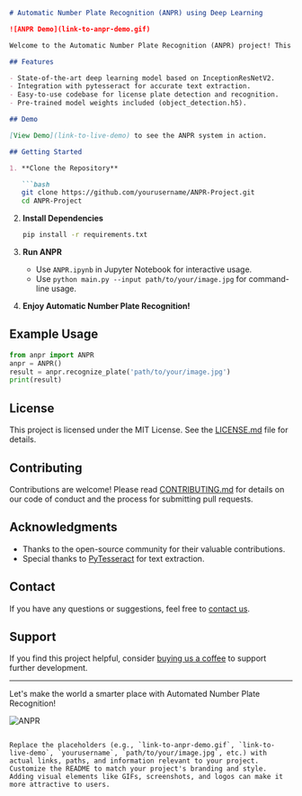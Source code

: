 

```markdown
# Automatic Number Plate Recognition (ANPR) using Deep Learning

![ANPR Demo](link-to-anpr-demo.gif)

Welcome to the Automatic Number Plate Recognition (ANPR) project! This repository contains a powerful and efficient ANPR system that utilizes Deep Learning and image processing techniques to detect and recognize license plates from images.

## Features

- State-of-the-art deep learning model based on InceptionResNetV2.
- Integration with pytesseract for accurate text extraction.
- Easy-to-use codebase for license plate detection and recognition.
- Pre-trained model weights included (object_detection.h5).

## Demo

[View Demo](link-to-live-demo) to see the ANPR system in action.

## Getting Started

1. **Clone the Repository**

   ```bash
   git clone https://github.com/yourusername/ANPR-Project.git
   cd ANPR-Project
   ```

2. **Install Dependencies**

   ```bash
   pip install -r requirements.txt
   ```

3. **Run ANPR**

   - Use `ANPR.ipynb` in Jupyter Notebook for interactive usage.
   - Use `python main.py --input path/to/your/image.jpg` for command-line usage.

4. **Enjoy Automatic Number Plate Recognition!**

## Example Usage

```python
from anpr import ANPR
anpr = ANPR()
result = anpr.recognize_plate('path/to/your/image.jpg')
print(result)
```

## License

This project is licensed under the MIT License. See the [LICENSE.md](LICENSE.md) file for details.

## Contributing

Contributions are welcome! Please read [CONTRIBUTING.md](CONTRIBUTING.md) for details on our code of conduct and the process for submitting pull requests.

## Acknowledgments

- Thanks to the open-source community for their valuable contributions.
- Special thanks to [PyTesseract](https://github.com/madmaze/pytesseract) for text extraction.

## Contact

If you have any questions or suggestions, feel free to [contact us](mailto:youremail@example.com).

## Support

If you find this project helpful, consider [buying us a coffee](link-to-donate-page) to support further development.

---

Let's make the world a smarter place with Automated Number Plate Recognition!

![ANPR](link-to-anpr-logo.png)
```

Replace the placeholders (e.g., `link-to-anpr-demo.gif`, `link-to-live-demo`, `yourusername`, `path/to/your/image.jpg`, etc.) with actual links, paths, and information relevant to your project. Customize the README to match your project's branding and style. Adding visual elements like GIFs, screenshots, and logos can make it more attractive to users.
